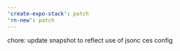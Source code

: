 ```yaml
---
'create-expo-stack': patch
'rn-new': patch
---
```


chore: update snapshot to reflect use of jsonc ces config
